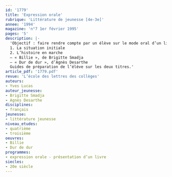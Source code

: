 ```yaml
---
id: '1779'
title: 'Expression orale'
rubrique: 'Littérature de jeunesse [4e-3e]'
annee: '1994'
magazine: 'n°7 1er février 1995'
pages: '5'
description: |-
  'Objectif : faire rendre compte par un élève sur le mode oral d’un livre qu’il a aimé…
  1. La situation initiale
  2. L’histoire en marche
  – « Billie », de Brigitte Smadja
  – « Dur de dur », d’Agnès Desarthe
  Guides de préparation de l’élève sur les deux titres.'
article_pdf: '1779.pdf'
revue: 'L’école des lettres des collèges'
auteurs:
- Yves Lucas
auteur_jeunesse:
- Brigitte Smadja
- Agnès Desarthe
disciplines:
- français
jeunesse:
- littérature jeunesse
niveau_etudes:
- quatrième
- troisième
oeuvres:
- Billie
- Dur de dur
programmes:
- expression orale - présentation d’un livre
siecles:
- 20e siècle
---
```


